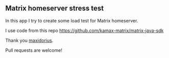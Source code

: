 ## Matrix homeserver stress test

In this app I try to create some load test for Matrix homeserver. 

I use code from this repo https://github.com/kamax-matrix/matrix-java-sdk

Thank you [maxidorius](https://github.com/maxidorius).

Pull requests are welcome!